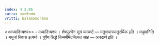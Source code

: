 ```yaml
---
index: 4.2.86
sutra: मध्वादिभ्यश्च
vritti: balamanorama
---
```


<<मध्वादिभ्यश्च>> - मध्वादिभ्यश्च । शेषपूरणेन सूत्रं व्याचष्टे — मतुप्स्याच्चातुरर्थिक इति । मधुमानिति । मधूनां निवास इत्यर्थः । पूर्वेण सिद्धे किमर्थमिदमित्यत आह — अनद्यर्थ इति ।